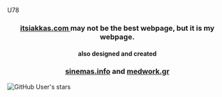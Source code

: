 U78<h3 align="center">
  <a href="https://itsiakkas.com" alt="keybraker" target="_blank" rel="noopener noreferrer">
    itsiakkas.com
  </a> may not be the best webpage, but it is my webpage.
</h3>

<h4 align="center">
  also designed and created
</h4>
<h3 align="center">
  <a href="https://sinemas.info" alt="sinemas.info" target="_blank" rel="noopener noreferrer">sinemas.info</a>
  and
  <a href="https://medwork.gr" alt="medwork.gr" target="_blank" rel="noopener noreferrer">medwork.gr</a>
</h3>


<!-- A day in the life -->
<!-- ![Keybraker's github stats](https://github-readme-stats.vercel.app/api?username=keybraker&show_icons=true&theme=onedark) -->

<!-- <p align="center">
  <img height="50%" width="auto" src ="https://github-readme-stats.vercel.app/api?username=keybraker&show_icons=true&count_private=true&theme=darcula&hide_border=true&hide=issues,contribs&bg_color=00000000">
  <img src ="https://github-readme-streak-stats.herokuapp.com?user=keybraker&theme=darcula&hide_border=true&background=FFFFFF00">
</p> -->

<!-- <p align="center">
  <img align="left" src ="https://github-readme-stats.vercel.app/api/pin/?username=keybraker&repo=ytdx">
  <img align="right" src ="https://github-readme-stats.vercel.app/api/pin/?username=keybraker&repo=pixel-weather">
</p> -->

<img alt="GitHub User's stars" src="https://img.shields.io/github/stars/keybraker">